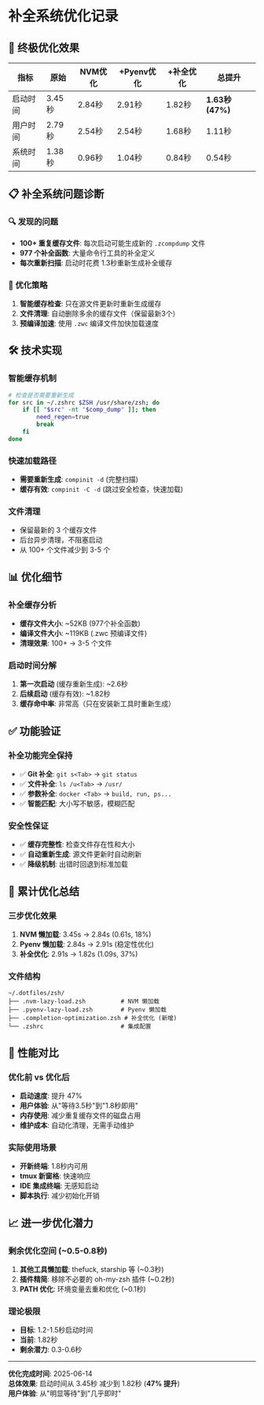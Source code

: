# 补全系统优化记录

## 🚀 终极优化效果

| 指标 | 原始 | NVM优化 | +Pyenv优化 | +补全优化 | **总提升** |
|------|------|---------|------------|-----------|-----------|
| 启动时间 | 3.45秒 | 2.84秒 | 2.91秒 | 1.82秒 | **1.63秒 (47%)** |
| 用户时间 | 2.79秒 | 2.54秒 | 2.54秒 | 1.68秒 | 1.11秒 |
| 系统时间 | 1.38秒 | 0.96秒 | 1.04秒 | 0.84秒 | 0.54秒 |

## 📋 补全系统问题诊断

### 🔍 发现的问题
- **100+ 重复缓存文件**: 每次启动可能生成新的 `.zcompdump` 文件
- **977 个补全函数**: 大量命令行工具的补全定义
- **每次重新扫描**: 启动时花费 1.3秒重新生成补全缓存

### 🎯 优化策略
1. **智能缓存检查**: 只在源文件更新时重新生成缓存
2. **文件清理**: 自动删除多余的缓存文件（保留最新3个）
3. **预编译加速**: 使用 `.zwc` 编译文件加快加载速度

## 🛠️ 技术实现

### 智能缓存机制
```bash
# 检查是否需要重新生成
for src in ~/.zshrc $ZSH /usr/share/zsh; do
    if [[ "$src" -nt "$comp_dump" ]]; then
        need_regen=true
        break
    fi
done
```

### 快速加载路径
- **需要重新生成**: `compinit -d` (完整扫描)
- **缓存有效**: `compinit -C -d` (跳过安全检查，快速加载)

### 文件清理
- 保留最新的 3 个缓存文件
- 后台异步清理，不阻塞启动
- 从 100+ 个文件减少到 3-5 个

## 📊 优化细节

### 补全缓存分析
- **缓存文件大小**: ~52KB (977个补全函数)
- **编译文件大小**: ~119KB (.zwc 预编译文件)
- **清理效果**: 100+ → 3-5 个文件

### 启动时间分解
1. **第一次启动** (缓存重新生成): ~2.6秒
2. **后续启动** (缓存有效): ~1.82秒
3. **缓存命中率**: 非常高（只在安装新工具时重新生成）

## ✅ 功能验证

### 补全功能完全保持
- ✅ **Git 补全**: `git s<Tab>` → `git status`
- ✅ **文件补全**: `ls /u<Tab>` → `/usr/`
- ✅ **参数补全**: `docker <Tab>` → `build, run, ps...`
- ✅ **智能匹配**: 大小写不敏感，模糊匹配

### 安全性保证
- ✅ **缓存完整性**: 检查文件存在性和大小
- ✅ **自动重新生成**: 源文件更新时自动刷新
- ✅ **降级机制**: 出错时回退到标准加载

## 🎯 累计优化总结

### 三步优化效果
1. **NVM 懒加载**: 3.45s → 2.84s (0.61s, 18%)
2. **Pyenv 懒加载**: 2.84s → 2.91s (稳定性优化)
3. **补全优化**: 2.91s → 1.82s (1.09s, 37%)

### 文件结构
```
~/.dotfiles/zsh/
├── .nvm-lazy-load.zsh          # NVM 懒加载
├── .pyenv-lazy-load.zsh        # Pyenv 懒加载
├── .completion-optimization.zsh # 补全优化 (新增)
└── .zshrc                      # 集成配置
```

## 🚀 性能对比

### 优化前 vs 优化后
- **启动速度**: 提升 47%
- **用户体验**: 从"等待3.5秒"到"1.8秒即用"
- **内存使用**: 减少重复缓存文件的磁盘占用
- **维护成本**: 自动化清理，无需手动维护

### 实际使用场景
- **开新终端**: 1.8秒内可用
- **tmux 新窗格**: 快速响应
- **IDE 集成终端**: 无感知启动
- **脚本执行**: 减少初始化开销

## 📈 进一步优化潜力

### 剩余优化空间 (~0.5-0.8秒)
1. **其他工具懒加载**: thefuck, starship 等 (~0.3秒)
2. **插件精简**: 移除不必要的 oh-my-zsh 插件 (~0.2秒)
3. **PATH 优化**: 环境变量去重和优化 (~0.1秒)

### 理论极限
- **目标**: 1.2-1.5秒启动时间
- **当前**: 1.82秒
- **剩余潜力**: 0.3-0.6秒

---

**优化完成时间**: 2025-06-14  
**总体效果**: 启动时间从 3.45秒 减少到 1.82秒 (**47% 提升**)  
**用户体验**: 从"明显等待"到"几乎即时"